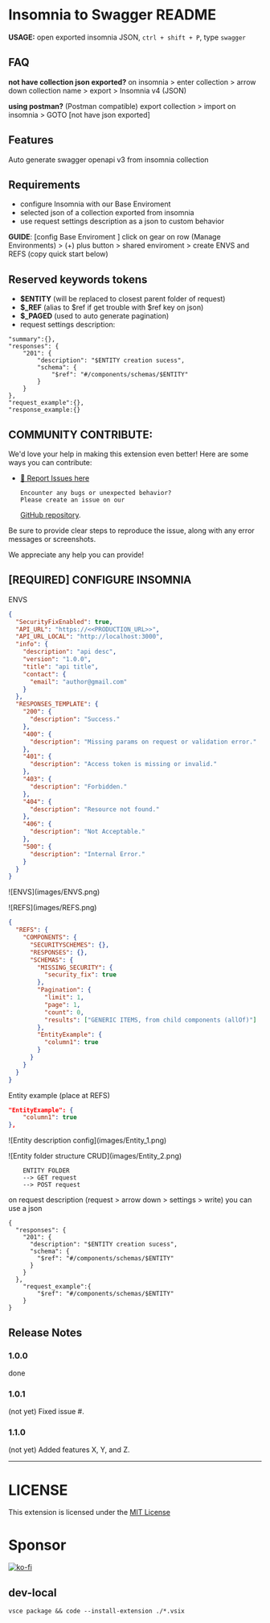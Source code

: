 # Insomnia to Swagger README

**USAGE:** open exported insomnia JSON, `ctrl + shift + P`, type `swagger`

## FAQ

**not have collection json exported?** on insomnia > enter collection > arrow down collection name > export > Insomnia v4 (JSON)

**using postman?** (Postman compatible) export collection > import on insomnia > GOTO [not have json exported]

## Features

Auto generate swagger openapi v3 from insomnia collection

## Requirements

- configure Insomnia with our Base Enviroment
- selected json of a collection exported from insomnia
- use request settings description as a json to custom behavior

**GUIDE**: [config Base Enviroment ] click on gear on row (Manage Environments) > (+) plus button > shared enviroment > create ENVS and REFS (copy quick start below)

## Reserved keywords tokens

- **$ENTITY** (will be replaced to closest parent folder of request)
- **$\_REF** (alias to $ref if get trouble with $ref key on json)
- **$\_PAGED** (used to auto generate pagination)
- request settings description:

```
"summary":{},
"responses": {
	"201": {
		"description": "$ENTITY creation sucess",
		"schema": {
			"$ref": "#/components/schemas/$ENTITY"
		}
	}
},
"request_example":{},
"response_example:{}
```

## COMMUNITY CONTRIBUTE:

We'd love your help in making this extension even better! Here are some ways you can contribute:

- [🐞 Report Issues here](https://github.com/rslgp/insomnia-to-swagger/issues)

      Encounter any bugs or unexpected behavior?
      Please create an issue on our

  [GitHub repository](https://github.com/rslgp/insomnia-to-swagger/).

Be sure to provide clear steps to reproduce the issue, along with any error messages or screenshots.

We appreciate any help you can provide!

## [REQUIRED] CONFIGURE INSOMNIA

ENVS

```json
{
  "SecurityFixEnabled": true,
  "API_URL": "https://<<PRODUCTION_URL>>",
  "API_URL_LOCAL": "http://localhost:3000",
  "info": {
    "description": "api desc",
    "version": "1.0.0",
    "title": "api title",
    "contact": {
      "email": "author@gmail.com"
    }
  },
  "RESPONSES_TEMPLATE": {
    "200": {
      "description": "Success."
    },
    "400": {
      "description": "Missing params on request or validation error."
    },
    "401": {
      "description": "Access token is missing or invalid."
    },
    "403": {
      "description": "Forbidden."
    },
    "404": {
      "description": "Resource not found."
    },
    "406": {
      "description": "Not Acceptable."
    },
    "500": {
      "description": "Internal Error."
    }
  }
}
```

\!\[ENVS\]\(images/ENVS.png\)

\!\[REFS\]\(images/REFS.png\)

```json
{
  "REFS": {
    "COMPONENTS": {
      "SECURITYSCHEMES": {},
      "RESPONSES": {},
      "SCHEMAS": {
        "MISSING_SECURITY": {
          "security_fix": true
        },
        "Pagination": {
          "limit": 1,
          "page": 1,
          "count": 0,
          "results": ["GENERIC ITEMS, from child components (allOf)"]
        },
        "EntityExample": {
          "column1": true
        }
      }
    }
  }
}
```

Entity example (place at REFS)

```json
"EntityExample": {
	"column1": true
},
```

\!\[Entity description config\]\(images/Entity_1.png\)

\!\[Entity folder structure CRUD\]\(images/Entity_2.png\)

```
	ENTITY FOLDER
	--> GET request
	--> POST request
```

on request description (request > arrow down > settings > write) you can use a json

```
{
  "responses": {
    "201": {
      "description": "$ENTITY creation sucess",
      "schema": {
        "$ref": "#/components/schemas/$ENTITY"
      }
    }
  },
	"request_example":{
		"$ref": "#/components/schemas/$ENTITY"
	}
}
```

## Release Notes

### 1.0.0

done

### 1.0.1

(not yet)
Fixed issue #.

### 1.1.0

(not yet)
Added features X, Y, and Z.

---

# LICENSE

This extension is licensed under the [MIT License](https://github.com/rslgp/insomnia-to-swagger/blob/main/LICENSE)

# Sponsor

[![ko-fi](https://storage.ko-fi.com/cdn/kofi2.png?v=3)](https://ko-fi.com/Y8Y0ILDI5)

## dev-local

    vsce package && code --install-extension ./*.vsix
